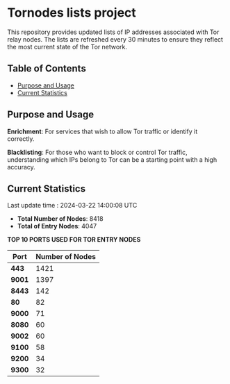 # Tornodes lists project

This repository provides updated lists of IP addresses associated with Tor relay nodes. The lists are refreshed every 30 minutes to ensure they reflect the most current state of the Tor network.

## Table of Contents

- [Purpose and Usage](#purpose-and-usage)
- [Current Statistics](#current-statistics)


## Purpose and Usage

**Enrichment**: For services that wish to allow Tor traffic or identify it correctly.

**Blacklisting**: For those who want to block or control Tor traffic, understanding which IPs belong to Tor can be a starting point with a high accuracy.

## Current Statistics

Last update time : 2024-03-22 14:00:08 UTC

- **Total Number of Nodes**: 8418
- **Total of Entry Nodes**: 4047

**TOP 10 PORTS USED FOR TOR ENTRY NODES**

| **Port** | **Number of Nodes** |
|------|-----------------|
| **443**   | 1421  |
| **9001**   | 1397  |
| **8443**   | 142  |
| **80**   | 82  |
| **9000**   | 71  |
| **8080**   | 60  |
| **9002**   | 60  |
| **9100**   | 58  |
| **9200**   | 34  |
| **9300**   | 32  |

